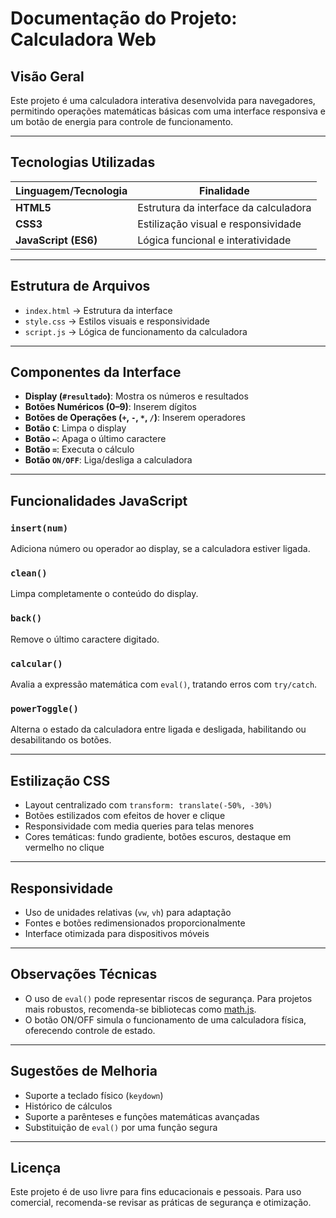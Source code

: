 #  Documentação do Projeto: Calculadora Web

##  Visão Geral
Este projeto é uma calculadora interativa desenvolvida para navegadores, permitindo operações matemáticas básicas com uma interface responsiva e um botão de energia para controle de funcionamento.

---

##  Tecnologias Utilizadas

| Linguagem/Tecnologia | Finalidade |
|----------------------|------------|
| **HTML5**            | Estrutura da interface da calculadora |
| **CSS3**             | Estilização visual e responsividade |
| **JavaScript (ES6)** | Lógica funcional e interatividade |

---

##  Estrutura de Arquivos

- `index.html` → Estrutura da interface
- `style.css` → Estilos visuais e responsividade
- `script.js` → Lógica de funcionamento da calculadora

---

##  Componentes da Interface

- **Display (`#resultado`)**: Mostra os números e resultados
- **Botões Numéricos (0–9)**: Inserem dígitos
- **Botões de Operações (`+`, `-`, `*`, `/`)**: Inserem operadores
- **Botão `C`**: Limpa o display
- **Botão `←`**: Apaga o último caractere
- **Botão `=`**: Executa o cálculo
- **Botão `ON/OFF`**: Liga/desliga a calculadora

---

##  Funcionalidades JavaScript

### `insert(num)`
Adiciona número ou operador ao display, se a calculadora estiver ligada.

### `clean()`
Limpa completamente o conteúdo do display.

### `back()`
Remove o último caractere digitado.

### `calcular()`
Avalia a expressão matemática com `eval()`, tratando erros com `try/catch`.

### `powerToggle()`
Alterna o estado da calculadora entre ligada e desligada, habilitando ou desabilitando os botões.

---

##  Estilização CSS

- Layout centralizado com `transform: translate(-50%, -30%)`
- Botões estilizados com efeitos de hover e clique
- Responsividade com media queries para telas menores
- Cores temáticas: fundo gradiente, botões escuros, destaque em vermelho no clique

---

##  Responsividade

- Uso de unidades relativas (`vw`, `vh`) para adaptação
- Fontes e botões redimensionados proporcionalmente
- Interface otimizada para dispositivos móveis

---

##  Observações Técnicas

- O uso de `eval()` pode representar riscos de segurança. Para projetos mais robustos, recomenda-se bibliotecas como [math.js](https://mathjs.org).
- O botão ON/OFF simula o funcionamento de uma calculadora física, oferecendo controle de estado.

---

##  Sugestões de Melhoria

- Suporte a teclado físico (`keydown`)
- Histórico de cálculos
- Suporte a parênteses e funções matemáticas avançadas
- Substituição de `eval()` por uma função segura

---

##  Licença

Este projeto é de uso livre para fins educacionais e pessoais. Para uso comercial, recomenda-se revisar as práticas de segurança e otimização.
